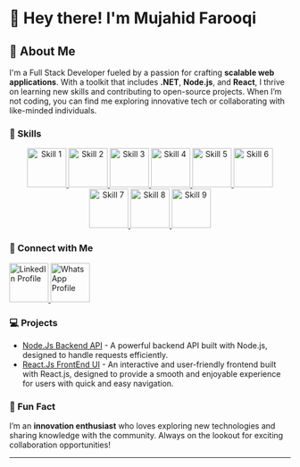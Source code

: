 # 👋 Hey there! I'm Mujahid Farooqi

## 🌟 About Me

I'm a Full Stack Developer fueled by a passion for crafting **scalable web applications**. With a toolkit that includes **.NET**, **Node.js**, and **React**, I thrive on learning new skills and contributing to open-source projects. When I’m not coding, you can find me exploring innovative tech or collaborating with like-minded individuals.

### 🚀 Skills

<div align="center">
    <a href="https://www.javascript.com/">
    <img src="https://user-images.githubusercontent.com/74038190/212257454-16e3712e-945a-4ca2-b238-408ad0bf87e6.gif" width="70" alt="Skill 1">
    </a>
    <a href="https://github.com/">
    <img src="https://user-images.githubusercontent.com/74038190/212257468-1e9a91f1-b626-4baa-b15d-5c385dfa7ed2.gif" width="70" alt="Skill 2">
    </a>
     <a href="https://code.visualstudio.com/">
    <img src="https://user-images.githubusercontent.com/74038190/212257465-7ce8d493-cac5-494e-982a-5a9deb852c4b.gif" width="70" alt="Skill 3">
     </a>
     <a href="https://nodejs.org/en">
    <img src="https://user-images.githubusercontent.com/74038190/212257460-738ff738-247f-4445-a718-cdd0ca76e2db.gif" width="70" alt="Skill 4">
     </a>
     <a href="https://react.dev/">
    <img src="https://user-images.githubusercontent.com/74038190/212257467-871d32b7-e401-42e8-a166-fcfd7baa4c6b.gif" width="70" alt="Skill 5">
     </a>
     <a href="https://angular.dev/">
    <img src="https://user-images.githubusercontent.com/74038190/212280823-79088828-a258-4a4d-8d6c-96315d5a07af.gif" width="70" alt="Skill 6">
     </a>
     <a href="https://expressjs.com/">
    <img src="https://github.com/Anmol-Baranwal/Cool-GIFs-For-GitHub/assets/74038190/1a797f46-efe4-41e6-9e75-5303e1bbcbfa" width="70" alt="Skill 7">
     </a>
     <a href="https://html.com/">
    <img src="https://github.com/Anmol-Baranwal/Cool-GIFs-For-GitHub/assets/74038190/29fd6286-4e7b-4d6c-818f-c4765d5e39a9" width="70" alt="Skill 8">
     </a>
     <a href="https://html.com/css/">
    <img src="https://github.com/Anmol-Baranwal/Cool-GIFs-For-GitHub/assets/74038190/67f477ed-6624-42da-99f0-1a7b1a16eecb" width="70" alt="Skill 9">
     </a>
</div>

### 🤝 Connect with Me

<a href="https://www.linkedin.com/in/mujahid-farooqi-3a8856171/">
    <img src="https://user-images.githubusercontent.com/74038190/235294012-0a55e343-37ad-4b0f-924f-c8431d9d2483.gif" width="70" alt="LinkedIn Profile">
</a>
<a href="https://wa.me/923207184210">
    <img src="https://user-images.githubusercontent.com/74038190/235294019-40007353-6219-4ec5-b661-b3c35136dd0b.gif" width="70" alt="WhatsApp Profile">
</a>

### 💻 Projects

- [Node.Js Backend API](https://github.com/mujahidfarooqi/NodeJsBackendAPI) - A powerful backend API built with Node.js, designed to handle requests efficiently.
- [React.Js FrontEnd UI](https://github.com/mujahidfarooqi/React.js-FrontEnd) - An interactive and user-friendly frontend built with React.js, designed to provide a smooth and enjoyable experience for users with quick and easy navigation.

### 🎉 Fun Fact

I’m an **innovation enthusiast** who loves exploring new technologies and sharing knowledge with the community. Always on the lookout for exciting collaboration opportunities!

---
